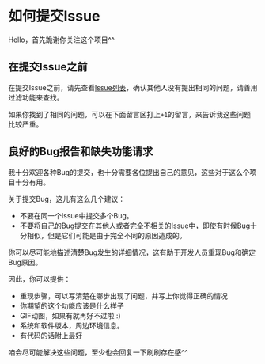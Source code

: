 # 如何提交Issue

Hello，首先跪谢你关注这个项目^^

## 在提交Issue之前

在提交Issue之前，请先查看[Issue列表](https://github.com/sekaiamber/web-painter/issues)，确认其他人没有提出相同的问题，请善用过滤功能来查找。

如果你找到了相同的问题，可以在下面留言区打上`+1`的留言，来告诉我这些问题比较严重。

## 良好的Bug报告和缺失功能请求

我十分欢迎各种Bug的提交，也十分需要各位提出自己的意见，这些对于这么个项目十分有用。

关于提交Bug，这儿有这么几个建议：

* 不要在同一个Issue中提交多个Bug。
* 不要将自己的Bug提交在其他人或者完全不相关的Issue中，即使有时候Bug十分相似，但是它们可能是由于完全不同的原因造成的。

你可以尽可能地描述清楚Bug发生的详细情况，这有助于开发人员重现Bug和确定Bug原因。

因此，你可以提供：

* 重现步骤，可以写清楚在哪步出现了问题，并写上你觉得正确的情况
* 你期望的这个功能应该是什么样子
* GIF动图，如果有就再好不过啦 :)
* 系统和软件版本，周边环境信息。
* 有代码的话附上最好

咱会尽可能解决这些问题，至少也会回复一下刷刷存在感^^
